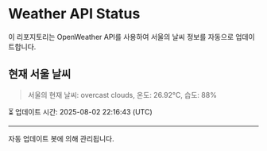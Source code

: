 
# Weather API Status

이 리포지토리는 OpenWeather API를 사용하여 서울의 날씨 정보를 자동으로 업데이트합니다.

## 현재 서울 날씨
> 서울의 현재 날씨: overcast clouds, 온도: 26.92°C, 습도: 88%

⏳ 업데이트 시간: 2025-08-02 22:16:43 (UTC)

---
자동 업데이트 봇에 의해 관리됩니다.
